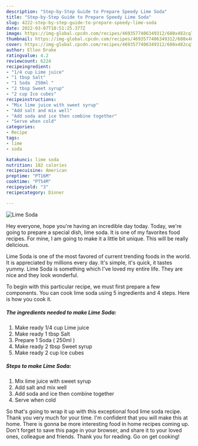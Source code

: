 ```yaml
---
description: "Step-by-Step Guide to Prepare Speedy Lime Soda"
title: "Step-by-Step Guide to Prepare Speedy Lime Soda"
slug: 4222-step-by-step-guide-to-prepare-speedy-lime-soda
date: 2022-03-07T10:51:25.377Z
image: https://img-global.cpcdn.com/recipes/4693577406349312/680x482cq70/lime-soda-recipe-main-photo.jpg
thumbnail: https://img-global.cpcdn.com/recipes/4693577406349312/680x482cq70/lime-soda-recipe-main-photo.jpg
cover: https://img-global.cpcdn.com/recipes/4693577406349312/680x482cq70/lime-soda-recipe-main-photo.jpg
author: Ellen Drake
ratingvalue: 4.2
reviewcount: 6224
recipeingredient:
- "1/4 cup Lime juice"
- "1 tbsp Salt"
- "1 Soda  250ml "
- "2 tbsp Sweet syrup"
- "2 cup Ice cubes"
recipeinstructions:
- "Mix lime juice with sweet syrup"
- "Add salt and mix well"
- "Add soda and ice then combine together"
- "Serve when cold"
categories:
- Recipe
tags:
- lime
- soda

katakunci: lime soda 
nutrition: 182 calories
recipecuisine: American
preptime: "PT16M"
cooktime: "PT54M"
recipeyield: "3"
recipecategory: Dinner

---
```



![Lime Soda](https://img-global.cpcdn.com/recipes/4693577406349312/680x482cq70/lime-soda-recipe-main-photo.jpg)

Hey everyone, hope you're having an incredible day today. Today, we're going to prepare a special dish, lime soda. It is one of my favorites food recipes. For mine, I am going to make it a little bit unique. This will be really delicious.

Lime Soda is one of the most favored of current trending foods in the world. It is appreciated by millions every day. It's simple, it's quick, it tastes yummy. Lime Soda is something which I've loved my entire life. They are nice and they look wonderful.




To begin with this particular recipe, we must first prepare a few components. You can cook lime soda using 5 ingredients and 4 steps. Here is how you cook it.

<!--inarticleads1-->

##### The ingredients needed to make Lime Soda:

1. Make ready 1/4 cup Lime juice
1. Make ready 1 tbsp Salt
1. Prepare 1 Soda ( 250ml )
1. Make ready 2 tbsp Sweet syrup
1. Make ready 2 cup Ice cubes




<!--inarticleads2-->

##### Steps to make Lime Soda:

1. Mix lime juice with sweet syrup
1. Add salt and mix well
1. Add soda and ice then combine together
1. Serve when cold




So that's going to wrap it up with this exceptional food lime soda recipe. Thank you very much for your time. I'm confident that you will make this at home. There is gonna be more interesting food in home recipes coming up. Don't forget to save this page in your browser, and share it to your loved ones, colleague and friends. Thank you for reading. Go on get cooking!
